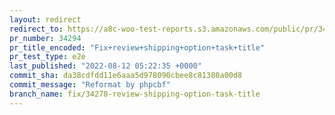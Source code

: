 ```yaml
---
layout: redirect
redirect_to: https://a8c-woo-test-reports.s3.amazonaws.com/public/pr/34294/e2e/index.html
pr_number: 34294
pr_title_encoded: "Fix+review+shipping+option+task+title"
pr_test_type: e2e
last_published: "2022-08-12 05:22:35 +0000"
commit_sha: da38cdfdd11e6aaa5d978090cbee8c81380a00d8
commit_message: "Reformat by phpcbf"
branch_name: fix/34270-review-shipping-option-task-title
---
```

